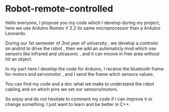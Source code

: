 # Robot-remote-controlled
Hello everyone, I propose you my code which I develop during my project, here we use Arduino Romeo V 2.2 its same microprocessor than a Arduino Leonardo.

During our 1st semester of 2nd year of university , we develop a controler on andrid to drive the robot , then we add an automaticly mod which use
sensors like infrared and ultrasonic , and it can moove in free area without hit an object.

In my part here I develop the code for Arduino, I receive the bluetooth frame for motors and servomotor , and I send the frame witch sensors values.

You can find my code and a doc what we make to understand the robot cabling and on which pins we set our sensors/motors.

So enjoy and do not hesitate to comment my code if I can improve it or change something. I just want to learn and be better in C++.
